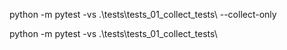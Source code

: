 python -m pytest -vs .\tests\tests_01_collect_tests\ --collect-only

python -m pytest -vs .\tests\tests_01_collect_tests\